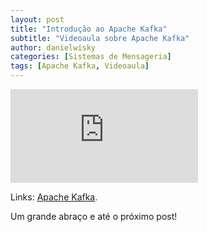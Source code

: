 ```yaml
---
layout: post
title: "Introdução ao Apache Kafka"
subtitle: "Videoaula sobre Apache Kafka"
author: danielwisky
categories: [Sistemas de Mensageria]
tags: [Apache Kafka, Videoaula]
---
```


<div class="video-container">
    <iframe src="https://www.youtube-nocookie.com/embed/tsBdfTHstTw" title="Videoaula sobre Apache Kafka" frameborder="0" allow="accelerometer; autoplay; encrypted-media; gyroscope; picture-in-picture" allowfullscreen></iframe>
</div>

Links:
<a href="https://kafka.apache.org/" target="\_blank">Apache Kafka</a>.

Um grande abraço e até o próximo post!
